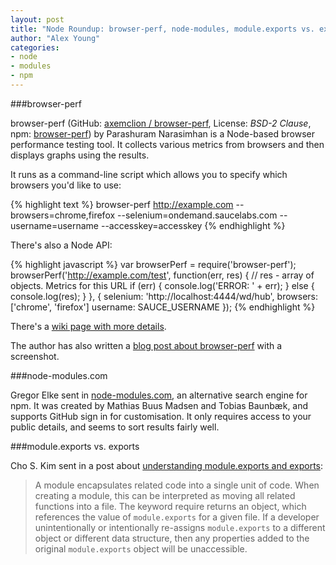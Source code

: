 ```yaml
---
layout: post
title: "Node Roundup: browser-perf, node-modules, module.exports vs. exports"
author: "Alex Young"
categories:
- node
- modules
- npm
---
```


###browser-perf

browser-perf (GitHub: [axemclion / browser-perf](https://github.com/axemclion/browser-perf), License: _BSD-2 Clause_, npm: [browser-perf](https://www.npmjs.org/package/browser-perf)) by Parashuram Narasimhan is a Node-based browser performance testing tool.  It collects various metrics from browsers and then displays graphs using the results.

It runs as a command-line script which allows you to specify which browsers you'd like to use:

{% highlight text %}
browser-perf http://example.com --browsers=chrome,firefox --selenium=ondemand.saucelabs.com --username=username --accesskey=accesskey
{% endhighlight %}

There's also a Node API:

{% highlight javascript %}
var browserPerf = require('browser-perf');
browserPerf('http://example.com/test', function(err, res) {
  // res - array of objects. Metrics for this URL
  if (err) {
    console.log('ERROR: ' + err);
  } else {
    console.log(res);
  }
}, {
  selenium: 'http://localhost:4444/wd/hub',
  browsers: ['chrome', 'firefox']
  username: SAUCE_USERNAME
});
{% endhighlight %}

There's a [wiki page with more details](https://github.com/axemclion/browser-perf/wiki/Node-Module---API).

The author has also written a [blog post about browser-perf](http://blog.nparashuram.com/2014/06/perfslides-demo-app-to-show-that.html) with a screenshot.

###node-modules.com

Gregor Elke sent in [node-modules.com](http://node-modules.com/), an alternative search engine for npm.  It was created by Mathias Buus Madsen and Tobias Baunbæk, and supports GitHub sign in for customisation.  It only requires access to your public details, and seems to sort results fairly well.

###module.exports vs. exports

Cho S. Kim sent in a post about [understanding module.exports and exports](http://www.choskim.me/understanding-module-exports-and-exports-in-node-js/):

> A module encapsulates related code into a single unit of code. When creating a module, this can be interpreted as moving all related functions into a file.
> The keyword require returns an object, which references the value of `module.exports` for a given file. If a developer unintentionally or intentionally re-assigns `module.exports` to a different object or different data structure, then any properties added to the original `module.exports` object will be unaccessible.


